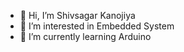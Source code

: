 - 👋 Hi, I’m Shivsagar Kanojiya
- 👀 I’m interested in Embedded System
- 🌱 I’m currently learning Arduino



